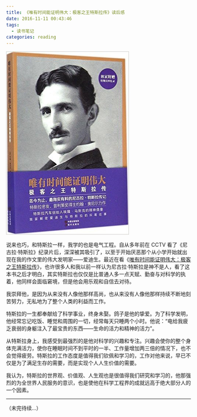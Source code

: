 ```yaml
---
title: 《唯有时间能证明伟大：极客之王特斯拉传》读后感
date: 2016-11-11 00:43:46
tags:
  - 读书笔记
categories: reading
---
```


![](/images/book/nikola-tesla-the-patron-saint-of-geeks.jpg)

说来也巧，和特斯拉一样，我学的也是电气工程。自从多年前在 CCTV 看了《尼古拉·特斯拉》纪录片后，深深被其吸引了，以至于开始厌恶那个从小学开始就出现在我的作文里的伟大发明家——爱迪生。最近在看《[唯有时间能证明伟大：极客之王特斯拉传](https://union-click.jd.com/jdc?e=&p=JF8BALcJK1olXDYCV1hcCUkUAl9MRANLAjZbERscSkAJHTdNTwcKBlMdBgABFksUBW4JGVgUQl9HCANtYR9NWGtIfQt3JF5GPTkCQUNoewZQa1cZbQcyVF9cCk4XB2oKHWslXQEyHzBcOEonA2gKGFkWXwYGVFpUD3sQA2Y4Rh9HB05XBB0PQHsnM2w4K2sVbQUyFjBfWkISBW9YH1pHClYHUFkNAU4VUD8LSA4QCQELBwxfCnsVAm4MEms)》，也许很多人和我以前一样认为尼古拉·特斯拉是神不是人，看了这本书之后才明白，其实特斯拉也仅仅是比普通人多一点天赋、勤奋与对科学的执着，他同样会面临窘境，但是他会用乐观和自信去对待。

我崇拜他，是因为从来没有人像他那样高尚，也从来没有人像他那样持续不断地刻苦努力，无私地为了整个人类的利益而工作。

特斯拉的一生都奉献给了科学事业，终身未娶。鸽子是他的挚爱。为了科学发明，他经常忘记吃饭、睡觉和周围的一切，经常每天只睡两个小时。他说：“电给我疲乏衰弱的身躯注入了最宝贵的东西——生命的活力和精神的活力”。

从特斯拉身上，我感受到最强烈的是他对科学的兴趣和专注。兴趣会使你的整个身体充满活力，使你在睡眠时间不到平时的一半、工作量增加两三倍的情况下，也不会觉得疲劳。特斯拉的工作态度是值得我们钦佩和学习的，工作对他来说，早已不仅是为了满足生存的需要，而是实现个人人生价值的需要。

我认为，特斯拉的世界观、价值观、人生观也是很值得我们研究和学习的，他那强烈的为全世界人民服务的意识，也是使他在科学工程界的成就远高于绝大部分人的一个因素。

---

（未完待续…）
